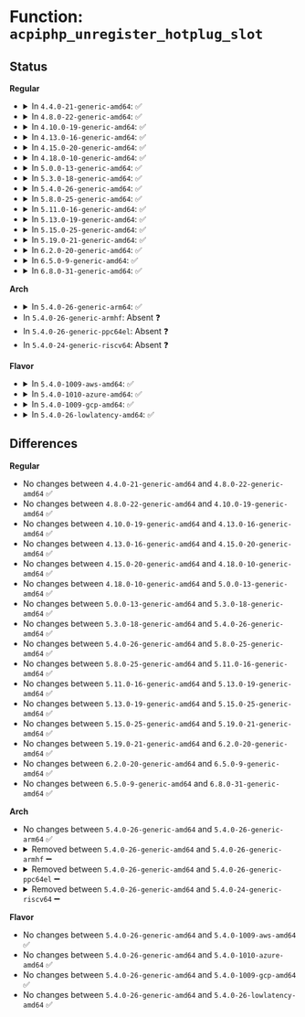 # Function: <code>acpiphp_unregister_hotplug_slot</code>

## Status
<b>Regular</b>
<ul>
<li>
<details>
<summary>In <code>4.4.0-21-generic-amd64</code>: ✅</summary>

```c
void acpiphp_unregister_hotplug_slot(struct acpiphp_slot * acpiphp_slot)
```

```json
{
  "name": "acpiphp_unregister_hotplug_slot",
  "collision_type": "Unique Global",
  "inline_type": "No",
  "funcs": [
    {
      "addr": 18446744071583374976,
      "name": "acpiphp_unregister_hotplug_slot",
      "external": true,
      "loc": "drivers/pci/hotplug/acpiphp_core.c:338",
      "file": "drivers/pci/hotplug/acpiphp_core.c",
      "inline": "seen, unknown",
      "caller_inline": [],
      "caller_func": [
        "drivers/pci/hotplug/acpiphp_glue.c:cleanup_bridge"
      ]
    }
  ],
  "symbols": [
    {
      "addr": 18446744071583374976,
      "name": "acpiphp_unregister_hotplug_slot",
      "section": ".text",
      "bind": "STB_GLOBAL",
      "size": 68
    }
  ]
}
```
</details>
</li>
<li>
<details>
<summary>In <code>4.8.0-22-generic-amd64</code>: ✅</summary>

```c
void acpiphp_unregister_hotplug_slot(struct acpiphp_slot * acpiphp_slot)
```

```json
{
  "name": "acpiphp_unregister_hotplug_slot",
  "collision_type": "Unique Global",
  "inline_type": "No",
  "funcs": [
    {
      "addr": 18446744071583688272,
      "name": "acpiphp_unregister_hotplug_slot",
      "external": true,
      "loc": "drivers/pci/hotplug/acpiphp_core.c:338",
      "file": "drivers/pci/hotplug/acpiphp_core.c",
      "inline": "seen, unknown",
      "caller_inline": [],
      "caller_func": [
        "drivers/pci/hotplug/acpiphp_glue.c:cleanup_bridge"
      ]
    }
  ],
  "symbols": [
    {
      "addr": 18446744071583688272,
      "name": "acpiphp_unregister_hotplug_slot",
      "section": ".text",
      "bind": "STB_GLOBAL",
      "size": 68
    }
  ]
}
```
</details>
</li>
<li>
<details>
<summary>In <code>4.10.0-19-generic-amd64</code>: ✅</summary>

```c
void acpiphp_unregister_hotplug_slot(struct acpiphp_slot * acpiphp_slot)
```

```json
{
  "name": "acpiphp_unregister_hotplug_slot",
  "collision_type": "Unique Global",
  "inline_type": "No",
  "funcs": [
    {
      "addr": 18446744071583826560,
      "name": "acpiphp_unregister_hotplug_slot",
      "external": true,
      "loc": "drivers/pci/hotplug/acpiphp_core.c:338",
      "file": "drivers/pci/hotplug/acpiphp_core.c",
      "inline": "seen, unknown",
      "caller_inline": [],
      "caller_func": [
        "drivers/pci/hotplug/acpiphp_glue.c:cleanup_bridge"
      ]
    }
  ],
  "symbols": [
    {
      "addr": 18446744071583826560,
      "name": "acpiphp_unregister_hotplug_slot",
      "section": ".text",
      "bind": "STB_GLOBAL",
      "size": 68
    }
  ]
}
```
</details>
</li>
<li>
<details>
<summary>In <code>4.13.0-16-generic-amd64</code>: ✅</summary>

```c
void acpiphp_unregister_hotplug_slot(struct acpiphp_slot * acpiphp_slot)
```

```json
{
  "name": "acpiphp_unregister_hotplug_slot",
  "collision_type": "Unique Global",
  "inline_type": "No",
  "funcs": [
    {
      "addr": 18446744071583869392,
      "name": "acpiphp_unregister_hotplug_slot",
      "external": true,
      "loc": "drivers/pci/hotplug/acpiphp_core.c:338",
      "file": "drivers/pci/hotplug/acpiphp_core.c",
      "inline": "seen, unknown",
      "caller_inline": [],
      "caller_func": [
        "drivers/pci/hotplug/acpiphp_glue.c:cleanup_bridge"
      ]
    }
  ],
  "symbols": [
    {
      "addr": 18446744071583869392,
      "name": "acpiphp_unregister_hotplug_slot",
      "section": ".text",
      "bind": "STB_GLOBAL",
      "size": 68
    }
  ]
}
```
</details>
</li>
<li>
<details>
<summary>In <code>4.15.0-20-generic-amd64</code>: ✅</summary>

```c
void acpiphp_unregister_hotplug_slot(struct acpiphp_slot * acpiphp_slot)
```

```json
{
  "name": "acpiphp_unregister_hotplug_slot",
  "collision_type": "Unique Global",
  "inline_type": "No",
  "funcs": [
    {
      "addr": 18446744071584133024,
      "name": "acpiphp_unregister_hotplug_slot",
      "external": true,
      "loc": "drivers/pci/hotplug/acpiphp_core.c:338",
      "file": "drivers/pci/hotplug/acpiphp_core.c",
      "inline": "seen, unknown",
      "caller_inline": [],
      "caller_func": [
        "drivers/pci/hotplug/acpiphp_glue.c:cleanup_bridge"
      ]
    }
  ],
  "symbols": [
    {
      "addr": 18446744071584133024,
      "name": "acpiphp_unregister_hotplug_slot",
      "section": ".text",
      "bind": "STB_GLOBAL",
      "size": 68
    }
  ]
}
```
</details>
</li>
<li>
<details>
<summary>In <code>4.18.0-10-generic-amd64</code>: ✅</summary>

```c
void acpiphp_unregister_hotplug_slot(struct acpiphp_slot * acpiphp_slot)
```

```json
{
  "name": "acpiphp_unregister_hotplug_slot",
  "collision_type": "Unique Global",
  "inline_type": "No",
  "funcs": [
    {
      "addr": 18446744071584349199,
      "name": "acpiphp_unregister_hotplug_slot",
      "external": true,
      "loc": "drivers/pci/hotplug/acpiphp_core.c:324",
      "file": "drivers/pci/hotplug/acpiphp_core.c",
      "inline": "seen, unknown",
      "caller_inline": [],
      "caller_func": [
        "drivers/pci/hotplug/acpiphp_glue.c:cleanup_bridge"
      ]
    }
  ],
  "symbols": [
    {
      "addr": 18446744071584349199,
      "name": "acpiphp_unregister_hotplug_slot",
      "section": ".text",
      "bind": "STB_GLOBAL",
      "size": 66
    }
  ]
}
```
</details>
</li>
<li>
<details>
<summary>In <code>5.0.0-13-generic-amd64</code>: ✅</summary>

```c
void acpiphp_unregister_hotplug_slot(struct acpiphp_slot * acpiphp_slot)
```

```json
{
  "name": "acpiphp_unregister_hotplug_slot",
  "collision_type": "Unique Global",
  "inline_type": "No",
  "funcs": [
    {
      "addr": 18446744071584444212,
      "name": "acpiphp_unregister_hotplug_slot",
      "external": true,
      "loc": "drivers/pci/hotplug/acpiphp_core.c:296",
      "file": "drivers/pci/hotplug/acpiphp_core.c",
      "inline": "seen, unknown",
      "caller_inline": [],
      "caller_func": [
        "drivers/pci/hotplug/acpiphp_glue.c:cleanup_bridge"
      ]
    }
  ],
  "symbols": [
    {
      "addr": 18446744071584444212,
      "name": "acpiphp_unregister_hotplug_slot",
      "section": ".text",
      "bind": "STB_GLOBAL",
      "size": 53
    }
  ]
}
```
</details>
</li>
<li>
<details>
<summary>In <code>5.3.0-18-generic-amd64</code>: ✅</summary>

```c
void acpiphp_unregister_hotplug_slot(struct acpiphp_slot * acpiphp_slot)
```

```json
{
  "name": "acpiphp_unregister_hotplug_slot",
  "collision_type": "Unique Global",
  "inline_type": "No",
  "funcs": [
    {
      "addr": 18446744071584640877,
      "name": "acpiphp_unregister_hotplug_slot",
      "external": true,
      "loc": "drivers/pci/hotplug/acpiphp_core.c:296",
      "file": "drivers/pci/hotplug/acpiphp_core.c",
      "inline": "seen, unknown",
      "caller_inline": [],
      "caller_func": [
        "drivers/pci/hotplug/acpiphp_glue.c:cleanup_bridge"
      ]
    }
  ],
  "symbols": [
    {
      "addr": 18446744071584640877,
      "name": "acpiphp_unregister_hotplug_slot",
      "section": ".text",
      "bind": "STB_GLOBAL",
      "size": 56
    }
  ]
}
```
</details>
</li>
<li>
<details>
<summary>In <code>5.4.0-26-generic-amd64</code>: ✅</summary>

```c
void acpiphp_unregister_hotplug_slot(struct acpiphp_slot * acpiphp_slot)
```

```json
{
  "name": "acpiphp_unregister_hotplug_slot",
  "collision_type": "Unique Global",
  "inline_type": "No",
  "funcs": [
    {
      "addr": 18446744071584778557,
      "name": "acpiphp_unregister_hotplug_slot",
      "external": true,
      "loc": "drivers/pci/hotplug/acpiphp_core.c:296",
      "file": "drivers/pci/hotplug/acpiphp_core.c",
      "inline": "seen, unknown",
      "caller_inline": [],
      "caller_func": [
        "drivers/pci/hotplug/acpiphp_glue.c:cleanup_bridge"
      ]
    }
  ],
  "symbols": [
    {
      "addr": 18446744071584778557,
      "name": "acpiphp_unregister_hotplug_slot",
      "section": ".text",
      "bind": "STB_GLOBAL",
      "size": 56
    }
  ]
}
```
</details>
</li>
<li>
<details>
<summary>In <code>5.8.0-25-generic-amd64</code>: ✅</summary>

```c
void acpiphp_unregister_hotplug_slot(struct acpiphp_slot * acpiphp_slot)
```

```json
{
  "name": "acpiphp_unregister_hotplug_slot",
  "collision_type": "Unique Global",
  "inline_type": "No",
  "funcs": [
    {
      "addr": 18446744071585469949,
      "name": "acpiphp_unregister_hotplug_slot",
      "external": true,
      "loc": "drivers/pci/hotplug/acpiphp_core.c:296",
      "file": "drivers/pci/hotplug/acpiphp_core.c",
      "inline": "seen, unknown",
      "caller_inline": [],
      "caller_func": [
        "drivers/pci/hotplug/acpiphp_glue.c:cleanup_bridge"
      ]
    }
  ],
  "symbols": [
    {
      "addr": 18446744071585469949,
      "name": "acpiphp_unregister_hotplug_slot",
      "section": ".text",
      "bind": "STB_GLOBAL",
      "size": 56
    }
  ]
}
```
</details>
</li>
<li>
<details>
<summary>In <code>5.11.0-16-generic-amd64</code>: ✅</summary>

```c
void acpiphp_unregister_hotplug_slot(struct acpiphp_slot * acpiphp_slot)
```

```json
{
  "name": "acpiphp_unregister_hotplug_slot",
  "collision_type": "Unique Global",
  "inline_type": "No",
  "funcs": [
    {
      "addr": 18446744071591418614,
      "name": "acpiphp_unregister_hotplug_slot",
      "external": true,
      "loc": "drivers/pci/hotplug/acpiphp_core.c:296",
      "file": "drivers/pci/hotplug/acpiphp_core.c",
      "inline": "seen, unknown",
      "caller_inline": [],
      "caller_func": [
        "drivers/pci/hotplug/acpiphp_glue.c:cleanup_bridge"
      ]
    }
  ],
  "symbols": [
    {
      "addr": 18446744071591418614,
      "name": "acpiphp_unregister_hotplug_slot",
      "section": ".text",
      "bind": "STB_GLOBAL",
      "size": 56
    }
  ]
}
```
</details>
</li>
<li>
<details>
<summary>In <code>5.13.0-19-generic-amd64</code>: ✅</summary>

```c
void acpiphp_unregister_hotplug_slot(struct acpiphp_slot * acpiphp_slot)
```

```json
{
  "name": "acpiphp_unregister_hotplug_slot",
  "collision_type": "Unique Global",
  "inline_type": "No",
  "funcs": [
    {
      "addr": 18446744071591361023,
      "name": "acpiphp_unregister_hotplug_slot",
      "external": true,
      "loc": "drivers/pci/hotplug/acpiphp_core.c:296",
      "file": "drivers/pci/hotplug/acpiphp_core.c",
      "inline": "seen, unknown",
      "caller_inline": [],
      "caller_func": [
        "drivers/pci/hotplug/acpiphp_glue.c:cleanup_bridge"
      ]
    }
  ],
  "symbols": [
    {
      "addr": 18446744071591361023,
      "name": "acpiphp_unregister_hotplug_slot",
      "section": ".text",
      "bind": "STB_GLOBAL",
      "size": 56
    }
  ]
}
```
</details>
</li>
<li>
<details>
<summary>In <code>5.15.0-25-generic-amd64</code>: ✅</summary>

```c
void acpiphp_unregister_hotplug_slot(struct acpiphp_slot * acpiphp_slot)
```

```json
{
  "name": "acpiphp_unregister_hotplug_slot",
  "collision_type": "Unique Global",
  "inline_type": "No",
  "funcs": [
    {
      "addr": 18446744071592390042,
      "name": "acpiphp_unregister_hotplug_slot",
      "external": true,
      "loc": "drivers/pci/hotplug/acpiphp_core.c:296",
      "file": "drivers/pci/hotplug/acpiphp_core.c",
      "inline": "seen, unknown",
      "caller_inline": [],
      "caller_func": [
        "drivers/pci/hotplug/acpiphp_glue.c:cleanup_bridge"
      ]
    }
  ],
  "symbols": [
    {
      "addr": 18446744071592390042,
      "name": "acpiphp_unregister_hotplug_slot",
      "section": ".text",
      "bind": "STB_GLOBAL",
      "size": 56
    }
  ]
}
```
</details>
</li>
<li>
<details>
<summary>In <code>5.19.0-21-generic-amd64</code>: ✅</summary>

```c
void acpiphp_unregister_hotplug_slot(struct acpiphp_slot * acpiphp_slot)
```

```json
{
  "name": "acpiphp_unregister_hotplug_slot",
  "collision_type": "Unique Global",
  "inline_type": "No",
  "funcs": [
    {
      "addr": 18446744071594253787,
      "name": "acpiphp_unregister_hotplug_slot",
      "external": true,
      "loc": "drivers/pci/hotplug/acpiphp_core.c:296",
      "file": "drivers/pci/hotplug/acpiphp_core.c",
      "inline": "seen, unknown",
      "caller_inline": [],
      "caller_func": [
        "drivers/pci/hotplug/acpiphp_glue.c:cleanup_bridge"
      ]
    }
  ],
  "symbols": [
    {
      "addr": 18446744071594253787,
      "name": "acpiphp_unregister_hotplug_slot",
      "section": ".text",
      "bind": "STB_GLOBAL",
      "size": 63
    }
  ]
}
```
</details>
</li>
<li>
<details>
<summary>In <code>6.2.0-20-generic-amd64</code>: ✅</summary>

```c
void acpiphp_unregister_hotplug_slot(struct acpiphp_slot * acpiphp_slot)
```

```json
{
  "name": "acpiphp_unregister_hotplug_slot",
  "collision_type": "Unique Global",
  "inline_type": "No",
  "funcs": [
    {
      "addr": 18446744071588374256,
      "name": "acpiphp_unregister_hotplug_slot",
      "external": true,
      "loc": "drivers/pci/hotplug/acpiphp_core.c:296",
      "file": "drivers/pci/hotplug/acpiphp_core.c",
      "inline": "seen, unknown",
      "caller_inline": [],
      "caller_func": [
        "drivers/pci/hotplug/acpiphp_glue.c:cleanup_bridge"
      ]
    }
  ],
  "symbols": [
    {
      "addr": 18446744071588374256,
      "name": "acpiphp_unregister_hotplug_slot",
      "section": ".text",
      "bind": "STB_GLOBAL",
      "size": 66
    }
  ]
}
```
</details>
</li>
<li>
<details>
<summary>In <code>6.5.0-9-generic-amd64</code>: ✅</summary>

```c
void acpiphp_unregister_hotplug_slot(struct acpiphp_slot * acpiphp_slot)
```

```json
{
  "name": "acpiphp_unregister_hotplug_slot",
  "collision_type": "Unique Global",
  "inline_type": "No",
  "funcs": [
    {
      "addr": 18446744071588650208,
      "name": "acpiphp_unregister_hotplug_slot",
      "external": true,
      "loc": "drivers/pci/hotplug/acpiphp_core.c:295",
      "file": "drivers/pci/hotplug/acpiphp_core.c",
      "inline": "seen, unknown",
      "caller_inline": [],
      "caller_func": [
        "drivers/pci/hotplug/acpiphp_glue.c:cleanup_bridge"
      ]
    }
  ],
  "symbols": [
    {
      "addr": 18446744071588650208,
      "name": "acpiphp_unregister_hotplug_slot",
      "section": ".text",
      "bind": "STB_GLOBAL",
      "size": 66
    }
  ]
}
```
</details>
</li>
<li>
<details>
<summary>In <code>6.8.0-31-generic-amd64</code>: ✅</summary>

```c
void acpiphp_unregister_hotplug_slot(struct acpiphp_slot * acpiphp_slot)
```

```json
{
  "name": "acpiphp_unregister_hotplug_slot",
  "collision_type": "Unique Global",
  "inline_type": "No",
  "funcs": [
    {
      "addr": 18446744071588950656,
      "name": "acpiphp_unregister_hotplug_slot",
      "external": true,
      "loc": "drivers/pci/hotplug/acpiphp_core.c:294",
      "file": "drivers/pci/hotplug/acpiphp_core.c",
      "inline": "seen, unknown",
      "caller_inline": [],
      "caller_func": [
        "drivers/pci/hotplug/acpiphp_glue.c:cleanup_bridge"
      ]
    }
  ],
  "symbols": [
    {
      "addr": 18446744071588950656,
      "name": "acpiphp_unregister_hotplug_slot",
      "section": ".text",
      "bind": "STB_GLOBAL",
      "size": 66
    }
  ]
}
```
</details>
</li>
</ul>
<b>Arch</b>
<ul>
<li>
<details>
<summary>In <code>5.4.0-26-generic-arm64</code>: ✅</summary>

```c
void acpiphp_unregister_hotplug_slot(struct acpiphp_slot * acpiphp_slot)
```

```json
{
  "name": "acpiphp_unregister_hotplug_slot",
  "collision_type": "Unique Global",
  "inline_type": "No",
  "funcs": [
    {
      "addr": 18446603336497044152,
      "name": "acpiphp_unregister_hotplug_slot",
      "external": true,
      "loc": "drivers/pci/hotplug/acpiphp_core.c:296",
      "file": "drivers/pci/hotplug/acpiphp_core.c",
      "inline": "seen, unknown",
      "caller_inline": [],
      "caller_func": [
        "drivers/pci/hotplug/acpiphp_glue.c:cleanup_bridge"
      ]
    }
  ],
  "symbols": [
    {
      "addr": 18446603336497044152,
      "name": "acpiphp_unregister_hotplug_slot",
      "section": ".text",
      "bind": "STB_GLOBAL",
      "size": 76
    }
  ]
}
```
</details>
</li>
<li>
In <code>5.4.0-26-generic-armhf</code>: Absent ❓
</li>
<li>
In <code>5.4.0-26-generic-ppc64el</code>: Absent ❓
</li>
<li>
In <code>5.4.0-24-generic-riscv64</code>: Absent ❓
</li>
</ul>
<b>Flavor</b>
<ul>
<li>
<details>
<summary>In <code>5.4.0-1009-aws-amd64</code>: ✅</summary>

```c
void acpiphp_unregister_hotplug_slot(struct acpiphp_slot * acpiphp_slot)
```

```json
{
  "name": "acpiphp_unregister_hotplug_slot",
  "collision_type": "Unique Global",
  "inline_type": "No",
  "funcs": [
    {
      "addr": 18446744071584727373,
      "name": "acpiphp_unregister_hotplug_slot",
      "external": true,
      "loc": "drivers/pci/hotplug/acpiphp_core.c:296",
      "file": "drivers/pci/hotplug/acpiphp_core.c",
      "inline": "seen, unknown",
      "caller_inline": [],
      "caller_func": [
        "drivers/pci/hotplug/acpiphp_glue.c:cleanup_bridge"
      ]
    }
  ],
  "symbols": [
    {
      "addr": 18446744071584727373,
      "name": "acpiphp_unregister_hotplug_slot",
      "section": ".text",
      "bind": "STB_GLOBAL",
      "size": 56
    }
  ]
}
```
</details>
</li>
<li>
<details>
<summary>In <code>5.4.0-1010-azure-amd64</code>: ✅</summary>

```c
void acpiphp_unregister_hotplug_slot(struct acpiphp_slot * acpiphp_slot)
```

```json
{
  "name": "acpiphp_unregister_hotplug_slot",
  "collision_type": "Unique Global",
  "inline_type": "No",
  "funcs": [
    {
      "addr": 18446744071584658141,
      "name": "acpiphp_unregister_hotplug_slot",
      "external": true,
      "loc": "drivers/pci/hotplug/acpiphp_core.c:296",
      "file": "drivers/pci/hotplug/acpiphp_core.c",
      "inline": "seen, unknown",
      "caller_inline": [],
      "caller_func": [
        "drivers/pci/hotplug/acpiphp_glue.c:cleanup_bridge"
      ]
    }
  ],
  "symbols": [
    {
      "addr": 18446744071584658141,
      "name": "acpiphp_unregister_hotplug_slot",
      "section": ".text",
      "bind": "STB_GLOBAL",
      "size": 56
    }
  ]
}
```
</details>
</li>
<li>
<details>
<summary>In <code>5.4.0-1009-gcp-amd64</code>: ✅</summary>

```c
void acpiphp_unregister_hotplug_slot(struct acpiphp_slot * acpiphp_slot)
```

```json
{
  "name": "acpiphp_unregister_hotplug_slot",
  "collision_type": "Unique Global",
  "inline_type": "No",
  "funcs": [
    {
      "addr": 18446744071584728717,
      "name": "acpiphp_unregister_hotplug_slot",
      "external": true,
      "loc": "drivers/pci/hotplug/acpiphp_core.c:296",
      "file": "drivers/pci/hotplug/acpiphp_core.c",
      "inline": "seen, unknown",
      "caller_inline": [],
      "caller_func": [
        "drivers/pci/hotplug/acpiphp_glue.c:cleanup_bridge"
      ]
    }
  ],
  "symbols": [
    {
      "addr": 18446744071584728717,
      "name": "acpiphp_unregister_hotplug_slot",
      "section": ".text",
      "bind": "STB_GLOBAL",
      "size": 56
    }
  ]
}
```
</details>
</li>
<li>
<details>
<summary>In <code>5.4.0-26-lowlatency-amd64</code>: ✅</summary>

```c
void acpiphp_unregister_hotplug_slot(struct acpiphp_slot * acpiphp_slot)
```

```json
{
  "name": "acpiphp_unregister_hotplug_slot",
  "collision_type": "Unique Global",
  "inline_type": "No",
  "funcs": [
    {
      "addr": 18446744071584836285,
      "name": "acpiphp_unregister_hotplug_slot",
      "external": true,
      "loc": "drivers/pci/hotplug/acpiphp_core.c:296",
      "file": "drivers/pci/hotplug/acpiphp_core.c",
      "inline": "seen, unknown",
      "caller_inline": [],
      "caller_func": [
        "drivers/pci/hotplug/acpiphp_glue.c:cleanup_bridge"
      ]
    }
  ],
  "symbols": [
    {
      "addr": 18446744071584836285,
      "name": "acpiphp_unregister_hotplug_slot",
      "section": ".text",
      "bind": "STB_GLOBAL",
      "size": 56
    }
  ]
}
```
</details>
</li>
</ul>

## Differences
<b>Regular</b>
<ul>
<li>
No changes between <code>4.4.0-21-generic-amd64</code> and <code>4.8.0-22-generic-amd64</code> ✅
</li>
<li>
No changes between <code>4.8.0-22-generic-amd64</code> and <code>4.10.0-19-generic-amd64</code> ✅
</li>
<li>
No changes between <code>4.10.0-19-generic-amd64</code> and <code>4.13.0-16-generic-amd64</code> ✅
</li>
<li>
No changes between <code>4.13.0-16-generic-amd64</code> and <code>4.15.0-20-generic-amd64</code> ✅
</li>
<li>
No changes between <code>4.15.0-20-generic-amd64</code> and <code>4.18.0-10-generic-amd64</code> ✅
</li>
<li>
No changes between <code>4.18.0-10-generic-amd64</code> and <code>5.0.0-13-generic-amd64</code> ✅
</li>
<li>
No changes between <code>5.0.0-13-generic-amd64</code> and <code>5.3.0-18-generic-amd64</code> ✅
</li>
<li>
No changes between <code>5.3.0-18-generic-amd64</code> and <code>5.4.0-26-generic-amd64</code> ✅
</li>
<li>
No changes between <code>5.4.0-26-generic-amd64</code> and <code>5.8.0-25-generic-amd64</code> ✅
</li>
<li>
No changes between <code>5.8.0-25-generic-amd64</code> and <code>5.11.0-16-generic-amd64</code> ✅
</li>
<li>
No changes between <code>5.11.0-16-generic-amd64</code> and <code>5.13.0-19-generic-amd64</code> ✅
</li>
<li>
No changes between <code>5.13.0-19-generic-amd64</code> and <code>5.15.0-25-generic-amd64</code> ✅
</li>
<li>
No changes between <code>5.15.0-25-generic-amd64</code> and <code>5.19.0-21-generic-amd64</code> ✅
</li>
<li>
No changes between <code>5.19.0-21-generic-amd64</code> and <code>6.2.0-20-generic-amd64</code> ✅
</li>
<li>
No changes between <code>6.2.0-20-generic-amd64</code> and <code>6.5.0-9-generic-amd64</code> ✅
</li>
<li>
No changes between <code>6.5.0-9-generic-amd64</code> and <code>6.8.0-31-generic-amd64</code> ✅
</li>
</ul>
<b>Arch</b>
<ul>
<li>
No changes between <code>5.4.0-26-generic-amd64</code> and <code>5.4.0-26-generic-arm64</code> ✅
</li>
<li>
<details>
<summary>Removed between <code>5.4.0-26-generic-amd64</code> and <code>5.4.0-26-generic-armhf</code> ➖</summary>

```c
void acpiphp_unregister_hotplug_slot(struct acpiphp_slot * acpiphp_slot)
```
</details>
</li>
<li>
<details>
<summary>Removed between <code>5.4.0-26-generic-amd64</code> and <code>5.4.0-26-generic-ppc64el</code> ➖</summary>

```c
void acpiphp_unregister_hotplug_slot(struct acpiphp_slot * acpiphp_slot)
```
</details>
</li>
<li>
<details>
<summary>Removed between <code>5.4.0-26-generic-amd64</code> and <code>5.4.0-24-generic-riscv64</code> ➖</summary>

```c
void acpiphp_unregister_hotplug_slot(struct acpiphp_slot * acpiphp_slot)
```
</details>
</li>
</ul>
<b>Flavor</b>
<ul>
<li>
No changes between <code>5.4.0-26-generic-amd64</code> and <code>5.4.0-1009-aws-amd64</code> ✅
</li>
<li>
No changes between <code>5.4.0-26-generic-amd64</code> and <code>5.4.0-1010-azure-amd64</code> ✅
</li>
<li>
No changes between <code>5.4.0-26-generic-amd64</code> and <code>5.4.0-1009-gcp-amd64</code> ✅
</li>
<li>
No changes between <code>5.4.0-26-generic-amd64</code> and <code>5.4.0-26-lowlatency-amd64</code> ✅
</li>
</ul>
